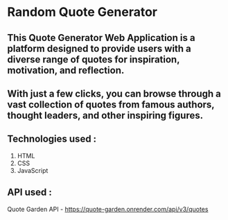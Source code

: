 # Random Quote Generator

## This Quote Generator Web Application is a platform designed to provide users with a diverse range of quotes for inspiration, motivation, and reflection. 

## With just a few clicks, you can browse through a vast collection of quotes from famous authors, thought leaders, and other inspiring figures.

## Technologies used :
   1. HTML
   2. CSS
   3. JavaScript

## API used :
   Quote Garden API - https://quote-garden.onrender.com/api/v3/quotes